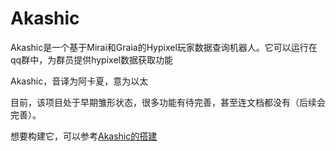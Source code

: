 # Akashic
Akashic是一个基于Mirai和Graia的Hypixel玩家数据查询机器人。它可以运行在qq群中，为群员提供hypixel数据获取功能

Akashic，音译为阿卡夏，意为以太

目前，该项目处于早期雏形状态，很多功能有待完善，甚至连文档都没有（后续会完善）。

想要构建它，可以参考[Akashic的搭建](https://github.com/hycx233/Akashic/blob/main/Akashic%E7%9A%84%E6%90%AD%E5%BB%BA.md)
